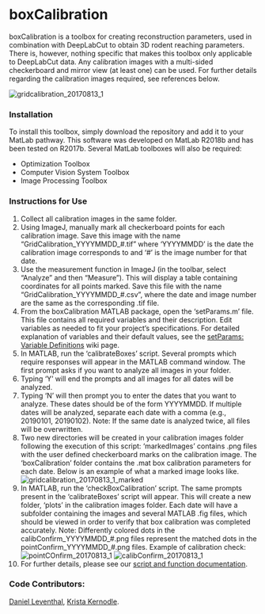 # boxCalibration

boxCalibration is a toolbox for creating reconstruction parameters, used in combination with DeepLabCut to obtain 3D rodent reaching parameters. There is, however, nothing specific that makes this toolbox only applicable to DeepLabCut data. Any calibration images with a multi-sided checkerboard and mirror view (at least one) can be used. For further details regarding the calibration images required, see references below.

![gridcalibration_20170813_1](https://user-images.githubusercontent.com/31772548/53970604-17002380-40c9-11e9-8e74-df32723ff412.png)

### Installation
To install this toolbox, simply download the repository and add it to your MatLab pathway. This software was developed on MatLab R2018b and has been tested on R2017b. Several MatLab toolboxes will also be required:
- Optimization Toolbox
- Computer Vision System Toolbox
- Image Processing Toolbox

### Instructions for Use
1. Collect all calibration images in the same folder.
1. Using ImageJ, manually mark all checkerboard points for each calibration image. Save this image with the name “GridCalibration_YYYYMMDD_#.tif” where ‘YYYYMMDD’ is the date the calibration image corresponds to and ‘#’ is the image number for that date.
1. Use the measurement function in ImageJ (in the toolbar, select “Analyze” and then “Measure”). This will display a table containing coordinates for all points marked. Save this file with the name “GridCalibration_YYYYMMDD_#.csv”, where the date and image number are the same as the corresponding .tif file. 
1. From the boxCalibration MATLAB package, open the ‘setParams.m’ file. This file contains all required variables and their description. Edit variables as needed to fit your project’s specifications. For detailed explanation of variables and their default values, see the [setParams: Variable Definitions](https://github.com/LeventhalLab/boxCalibration/wiki/setParams:-Variable-Definitions) wiki page.
1. In MATLAB, run the ‘calibrateBoxes’ script. Several prompts which require responses will appear in the MATLAB command window. The first prompt asks if you want to analyze all images in your folder. 
  1. Typing ‘Y’ will end the prompts and all images for all dates will be analyzed. 
  1. Typing ‘N’ will then prompt you to enter the dates that you want to analyze. These dates should be of the form YYYYMMDD. If multiple dates will be analyzed, separate each date with a comma (e.g., 20190101, 20190102). Note: If the same date is analyzed twice, all files will be overwritten. 
  1. Two new directories will be created in your calibration images folder following the execution of this script: ‘markedImages’ contains .png files with the user defined checkerboard marks on the calibration image. The ‘boxCalibration’ folder contains the .mat box calibration parameters for each date. Below is an example of what a marked image looks like.
![gridcalibration_20170813_1_marked](https://user-images.githubusercontent.com/31772548/53971683-5596dd80-40cb-11e9-817a-d5799f675713.png)
1. In MATLAB, run the ‘checkBoxCalibration’ script. The same prompts present in the ‘calibrateBoxes’ script will appear. This will create a new folder, ‘plots’ in the calibration images folder. Each date will have a subfolder containing the images and several MATLAB .fig files, which should be viewed in order to verify that box calibration was completed accurately. Note: Differently colored dots in the calibConfirm_YYYYMMDD_#.png files represent the matched dots in the pointConfirm_YYYYMMDD_#.png files. Example of calibration check:
![pointCOnfirm_20170813_1](https://user-images.githubusercontent.com/31772548/53971711-66475380-40cb-11e9-9717-e52cea5cf356.png)
![calibConfirm_20170813_1](https://user-images.githubusercontent.com/31772548/53977754-bcba8f00-40d7-11e9-9ada-45c5704c98c2.png)
1. For further details, please see our [script and function documentation](https://github.com/LeventhalLab/boxCalibration/wiki/Script-and-Function-Details).

### Code Contributors:
[Daniel Leventhal](https://github.com/dleventh), [Krista Kernodle](https://github.com/kristakernodle).
